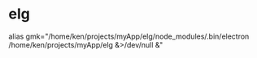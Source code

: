 # elg

alias gmk="/home/ken/projects/myApp/elg/node_modules/.bin/electron /home/ken/projects/myApp/elg &>/dev/null &"
